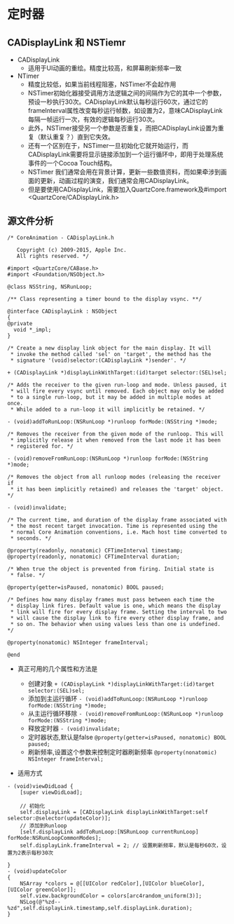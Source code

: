 # 定时器
## CADisplayLink 和 NSTiemr

- CADisplayLink
    - 适用于UI动画的重绘。精度比较高，和屏幕刷新频率一致
- NTimer 
    - 精度比较低，如果当前线程阻塞，NSTimer不会起作用
    - NSTimer初始化器接受调用方法逻辑之间的间隔作为它的其中一个参数，预设一秒执行30次。CADisplayLink默认每秒运行60次，通过它的frameInterval属性改变每秒运行帧数，如设置为2，意味CADisplayLink每隔一帧运行一次，有效的逻辑每秒运行30次。
    - 此外，NSTimer接受另一个参数是否重复，而把CADisplayLink设置为重复（默认重复？）直到它失效。
    - 还有一个区别在于，NSTimer一旦初始化它就开始运行，而CADisplayLink需要将显示链接添加到一个运行循环中，即用于处理系统事件的一个Cocoa Touch结构。
    - NSTimer 我们通常会用在背景计算，更新一些数值资料，而如果牵涉到画面的更新，动画过程的演变，我们通常会用CADisplayLink。
    - 但是要使用CADisplayLink，需要加入QuartzCore.framework及#import <QuartzCore/CADisplayLink.h>

## 源文件分析

```objc
/* CoreAnimation - CADisplayLink.h

   Copyright (c) 2009-2015, Apple Inc.
   All rights reserved. */

#import <QuartzCore/CABase.h>
#import <Foundation/NSObject.h>

@class NSString, NSRunLoop;

/** Class representing a timer bound to the display vsync. **/

@interface CADisplayLink : NSObject
{
@private
  void *_impl;
}

/* Create a new display link object for the main display. It will
 * invoke the method called 'sel' on 'target', the method has the
 * signature '(void)selector:(CADisplayLink *)sender'. */

+ (CADisplayLink *)displayLinkWithTarget:(id)target selector:(SEL)sel;

/* Adds the receiver to the given run-loop and mode. Unless paused, it
 * will fire every vsync until removed. Each object may only be added
 * to a single run-loop, but it may be added in multiple modes at once.
 * While added to a run-loop it will implicitly be retained. */

- (void)addToRunLoop:(NSRunLoop *)runloop forMode:(NSString *)mode;

/* Removes the receiver from the given mode of the runloop. This will
 * implicitly release it when removed from the last mode it has been
 * registered for. */

- (void)removeFromRunLoop:(NSRunLoop *)runloop forMode:(NSString *)mode;

/* Removes the object from all runloop modes (releasing the receiver if
 * it has been implicitly retained) and releases the 'target' object. */

- (void)invalidate;

/* The current time, and duration of the display frame associated with
 * the most recent target invocation. Time is represented using the
 * normal Core Animation conventions, i.e. Mach host time converted to
 * seconds. */

@property(readonly, nonatomic) CFTimeInterval timestamp;
@property(readonly, nonatomic) CFTimeInterval duration;

/* When true the object is prevented from firing. Initial state is
 * false. */

@property(getter=isPaused, nonatomic) BOOL paused;

/* Defines how many display frames must pass between each time the
 * display link fires. Default value is one, which means the display
 * link will fire for every display frame. Setting the interval to two
 * will cause the display link to fire every other display frame, and
 * so on. The behavior when using values less than one is undefined. */

@property(nonatomic) NSInteger frameInterval;

@end
```
- 真正可用的几个属性和方法是
    - 创建对象 `+ (CADisplayLink *)displayLinkWithTarget:(id)target selector:(SEL)sel;`
    - 添加到主运行循环 `- (void)addToRunLoop:(NSRunLoop *)runloop forMode:(NSString *)mode;`
    - 从主运行循环移除 `- (void)removeFromRunLoop:(NSRunLoop *)runloop forMode:(NSString *)mode;`
    - 释放定时器 `- (void)invalidate;`
    - 定时器状态,默认是false  `@property(getter=isPaused, nonatomic) BOOL paused;`
    - 刷新频率,设置这个参数来控制定时器刷新频率 `@property(nonatomic) NSInteger frameInterval;`

- 适用方式

```
- (void)viewDidLoad {
    [super viewDidLoad];

    // 初始化
    self.displayLink = [CADisplayLink displayLinkWithTarget:self selector:@selector(updateColor)];
    // 添加到Runloop
    [self.displayLink addToRunLoop:[NSRunLoop currentRunLoop] forMode:NSRunLoopCommonModes];
    self.displayLink.frameInterval = 2; // 设置刷新频率，默认是每秒60次，设置为2表示每秒30次

}
- (void)updateColor
{
    NSArray *colors = @[[UIColor redColor],[UIColor blueColor],[UIColor greenColor]];
    self.view.backgroundColor = colors[arc4random_uniform(3)];
    NSLog(@"%zd--%zd",self.displayLink.timestamp,self.displayLink.duration);
}

```
